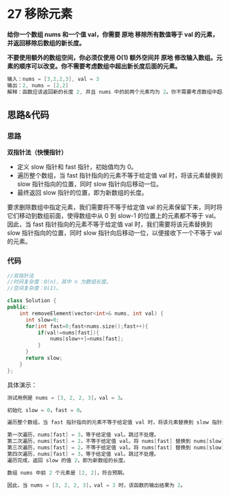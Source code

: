 # 27 移除元素

**给你一个数组 nums 和一个值 val，你需要 原地 移除所有数值等于 val 的元素，并返回移除后数组的新长度。**

**不要使用额外的数组空间，你必须仅使用 O(1) 额外空间并 原地 修改输入数组。元素的顺序可以改变。你不需要考虑数组中超出新长度后面的元素。**

```c++
输入：nums = [3,2,2,3], val = 3
输出：2, nums = [2,2]
解释：函数应该返回新的长度 2, 并且 nums 中的前两个元素均为 2。你不需要考虑数组中超出新长度后面的元素。例如，函数返回的新长度为 2 ，而 nums = [2,2,3,3] 或 nums = [2,2,0,0]，也会被视作正确答案。
```

## 思路&代码

### 思路

**双指针法（快慢指针）**

- 定义 slow 指针和 fast 指针，初始值均为 0。
- 遍历整个数组，当 fast 指针指向的元素不等于给定值 val 时，将该元素替换到 slow 指针指向的位置，同时 slow 指针向后移动一位。
- 最终返回 slow 指针的位置，即为新数组的长度。

要求删除数组中指定元素，我们需要将不等于给定值 val 的元素保留下来，同时将它们移动到数组前面，使得数组中从 0 到 slow-1 的位置上的元素都不等于 val。因此，当 fast 指针指向的元素不等于给定值 val 时，我们需要将该元素替换到 slow 指针指向的位置，同时 slow 指针向后移动一位，以便接收下一个不等于 val 的元素。

### 代码

```c++
//双指针法
//时间复杂度：O(n)，其中 n 为数组长度。
//空间复杂度：O(1)。

class Solution {
public:
    int removeElement(vector<int>& nums, int val) {
      int slow=0;
      for(int fast=0;fast<nums.size();fast++){
          if(val!=nums[fast]){
              nums[slow++]=nums[fast];
          }
      }
      return slow;
    }
};
```

具体演示：

```c++
测试用例是 nums = [3, 2, 2, 3]，val = 3。

初始化 slow = 0，fast = 0。

遍历整个数组，当 fast 指针指向的元素不等于给定值 val 时，将该元素替换到 slow 指针指向的位置，同时 slow 指针向后移动一位。

第一次遍历，nums[fast] = 3，等于给定值 val。跳过不处理。
第二次遍历，nums[fast] = 2，不等于给定值 val。将 nums[fast] 替换到 nums[slow] 上，即 nums[0] = 2，slow = 1。
第三次遍历，nums[fast] = 2，不等于给定值 val。将 nums[fast] 替换到 nums[slow] 上，即 nums[1] = 2，slow = 2。
第四次遍历，nums[fast] = 3，等于给定值 val。跳过不处理。
遍历完成，返回 slow 的值 2，即为新数组的长度。

数组 nums 中前 2 个元素是 [2, 2]，符合预期。

因此，当 nums = [3, 2, 2, 3]，val = 3 时，该函数的输出结果为 2。
```

